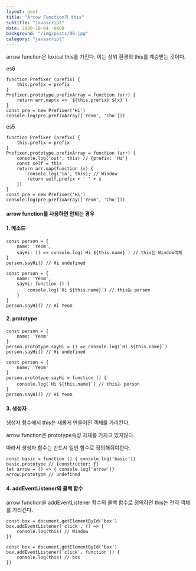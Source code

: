 ```yaml
---
layout: post
title: "Arrow Function과 this"
subtitle: "javascript"
date: 2020-10-04 -0400
background: "/img/posts/06.jpg"
category: "javascript"
---
```


arrow function은 lexical this를 가진다. 이는 상위 환경의 this를 계승받는 것이다.

es6

```
function Prefixer (prefix) {
    this.prefix = prefix
}
Prefixer.prototype.prefixArray = function (arr) {
    return arr.map(x => `${this.prefix} ${x}`)
}
const pre = new Prefixer('Hi')
console.log(pre.prefixArray(['Yeom', 'Cho']))
```

es5

```
function Prefixer (prefix) {
    this.prefix = prefix
}
Prefixer.prototype.prefixArray = function (arr) {
    console.log('out', this) // {prefix: 'Hi'}
    const self = this
	return arr.map(function (x) { 
        console.log('in', this); // Window
        return self.prefix + ' ' + x
    })
}
const pre = new Prefixer('Hi')
console.log(pre.prefixArray(['Yeom', 'Cho']))
```

#### arrow function를 사용하면 안되는 경우

#### 1\. 메소드

```
const person = {
    name: 'Yeom',
    sayHi: () => console.log(`Hi ${this.name}`) // this는 Window객체
}
person.sayHi() // Hi undefined
```

```
const person = {
    name: 'Yeom',
    sayHi: function () {
    	console.log(`Hi ${this.name}`) // this는 person
    }
}
person.sayHi() // Hi Yeom
```

#### 2\. prototype

```
const person = {
	name: 'Yeom'
}
person.prototype.sayHi = () => console.log(`Hi ${this.name}`)
person.sayHi() // Hi undefined
```

```
const person = {
	name: 'Yeom'
}
person.prototype.sayHi = function () {
    console.log(`Hi ${this.name}`) // this는 person
}
person.sayHi() // Hi Yeom
```

#### 3\. 생성자

생성자 함수에서 this는 새롭게 만들어진 객체를 가리킨다.

arrow function은 prototype속성 자체를 가지고 있지않다.

따라서 생성자 함수는 반드시 일반 함수로 정의해줘야한다.

```
const basic = function () { console.log('basic')}
basic.prototype // {constructor: ƒ}
let arrow = () => { console.log('arrow')}
arrow.prototype // undefined
```

#### 4\. addEventListener의 콜백 함수

arrow function을 addEventListener 함수의 콜백 함수로 정의하면 this는 전역 객체를 가리킨다.

```
const box = document.getElementById('box')
box.addEventListener('click', () => {
    console.log(this) // Window
})
```

```
const box = document.getElementById('box')
box.addEventListener('click', function () {
	console.log(this) // box
})
```